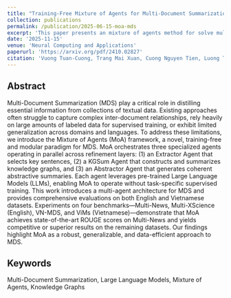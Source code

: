 ```yaml
---
title: "Training-Free Mixture of Agents for Multi-Document Summarization Leveraging LLMs and Knowledge Graphs"
collection: publications
permalink: /publication/2025-06-15-moa-mds
excerpt: 'This paper presents an mixture of agents method for solve multi-document summarization task.'
date: '2025-11-15'
venue: 'Neural Computing and Applications'
paperurl: 'https://arxiv.org/pdf/2410.02827'
citation: 'Vuong Tuan-Cuong, Trang Mai Xuan, Cuong Nguyen Tien, Luong Thien Van. (2025). &quot;Training-Free Mixture of Agents for Multi-Document Summarization Leveraging LLMs and Knowledge Graphs.&quot; <i>Neural Computing and Applications</i>, pp. 798-804.'
---
```


## Abstract

Multi-Document Summarization (MDS) play a critical role in distilling essential information from collections of textual data. Existing approaches often struggle to capture complex inter-document relationships, rely heavily on large amounts of labeled data for supervised training, or exhibit limited generalization across domains and languages. To address these limitations, we introduce the Mixture of Agents (MoA) framework, a novel, training-free and modular paradigm for MDS. MoA orchestrates three specialized agents operating in parallel across refinement layers: (1) an Extractor Agent that selects key sentences, (2) a KGSum Agent that constructs and summarizes knowledge graphs, and (3) an Abstractor Agent that generates coherent abstractive summaries. Each agent leverages pre-trained Large Language Models (LLMs), enabling MoA to operate without task-specific supervised training. This work introduces a multi-agent architecture for MDS and provides comprehensive evaluations on both English and Vietnamese datasets. Experiments on four benchmarks—Multi-News, Multi-XScience (English), VN-MDS, and ViMs (Vietnamese)—demonstrate that MoA achieves state-of-the-art ROUGE scores on Multi-News and yields competitive or superior results on the remaining datasets. Our findings highlight MoA as a robust, generalizable, and data-efficient approach to MDS.

## Keywords 
Multi-Document Summarization, Large Language Models, Mixture of Agents, Knowledge Graphs
